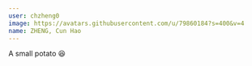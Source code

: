 ```yaml
---
user: chzheng0
image: https://avatars.githubusercontent.com/u/79860184?s=400&v=4
name: ZHENG, Cun Hao
---
```

A small potato 😆
